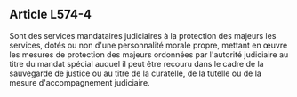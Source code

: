 ## Article L574-4

Sont des services mandataires judiciaires à la protection des majeurs les services, dotés ou non d'une
personnalité morale propre, mettant en œuvre les mesures de protection des majeurs ordonnées par l'autorité
judiciaire au titre du mandat spécial auquel il peut être recouru dans le cadre de la sauvegarde de justice ou
au titre de la curatelle, de la tutelle ou de la mesure d'accompagnement judiciaire.

